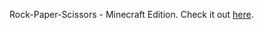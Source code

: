 Rock-Paper-Scissors - Minecraft Edition. Check it out [here](https://scintillating-sunshine-f3311f.netlify.app).
